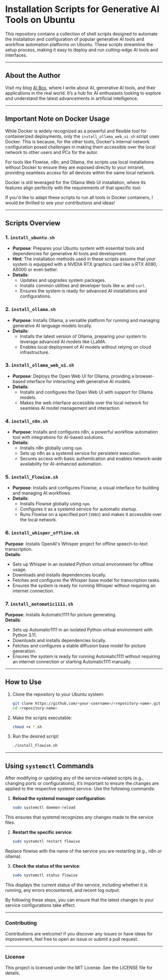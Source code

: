 # Installation Scripts for Generative AI Tools on Ubuntu

This repository contains a collection of shell scripts designed to automate the installation and configuration of popular generative AI tools and workflow automation platforms on Ubuntu. These scripts streamline the setup process, making it easy to deploy and run cutting-edge AI tools and interfaces.

---

## About the Author

Visit my blog [AI Box](https://ai-box.eu), where I write about AI, generative AI tools, and their applications in the real world. It’s a hub for AI enthusiasts looking to explore and understand the latest advancements in artificial intelligence.

---

## Important Note on Docker Usage

While Docker is widely recognized as a powerful and flexible tool for containerized deployments, only the `install_ollama_web_ui.sh` script uses Docker. This is because, for the other tools, Docker's internal network configuration posed challenges in making them accessible over the local network to other users and PCs for the autor. 

For tools like Flowise, n8n, and Ollama, the scripts use local installations without Docker to ensure they are exposed directly to your intranet, providing seamless access for all devices within the same local network.

Docker is still leveraged for the Ollama Web UI installation, where its features align perfectly with the requirements of that specific tool.

If you'd like to adapt these scripts to run all tools in Docker containers, I would be thrilled to see your contributions and ideas!

---

## Scripts Overview

### 1. `install_ubuntu.sh`
- **Purpose**: Prepares your Ubuntu system with essential tools and dependencies for generative AI tools and development.
- **Hint**: The installation methods used in these scripts assume that your system is equipped with a NVIDIA RTX graphics card like a RTX 4090, A6000 or even better.
- **Details**:
  - Updates and upgrades system packages.
  - Installs common utilities and developer tools like `mc` and `curl`.
  - Ensures the system is ready for advanced AI installations and configurations.

### 2. `install_ollama.sh`
- **Purpose**: Installs Ollama, a versatile platform for running and managing generative AI language models locally.
- **Details**:
  - Installs the latest version of Ollama, preparing your system to leverage advanced AI models like LLaMA.
  - Enables local deployment of AI models without relying on cloud infrastructure.

### 3. `install_ollama_web_ui.sh`
- **Purpose**: Deploys the Open Web UI for Ollama, providing a browser-based interface for interacting with generative AI models.
- **Details**:
  - Installs and configures the Open Web UI with support for Ollama models.
  - Makes the web interface accessible over the local network for seamless AI model management and interaction.

### 4. `install_n8n.sh`
- **Purpose**: Installs and configures n8n, a powerful workflow automation tool with integrations for AI-based solutions.
- **Details**:
  - Installs n8n globally using `npm`.
  - Sets up n8n as a systemd service for persistent execution.
  - Secures access with basic authentication and enables network-wide availability for AI-enhanced automation.

### 5. `install_Flowise.sh`
- **Purpose**: Installs and configures Flowise, a visual interface for building and managing AI workflows.
- **Details**:
  - Installs Flowise globally using `npm`.
  - Configures it as a systemd service for automatic startup.
  - Runs Flowise on a specified port (`3001`) and makes it accessible over the local network.

### 6. `install_whisper_offline.sh`  
   **Purpose**: Installs OpenAI's Whisper project for offline speech-to-text transcription.  
   **Details**:
   - Sets up Whisper in an isolated Python virtual environment for offline usage.
   - Downloads and installs dependencies locally.
   - Fetches and configures the Whisper base model for transcription tasks.
   - Ensures the system is ready for running Whisper without requiring an internet connection.

### 7. `install_automatic1111.sh` 
   **Purpose**: Installs Automatic1111 for picture generating.  
   **Details**:
   - Sets up Automatic1111 in an isolated Python virtual environment with Python 3.11.
   - Downloads and installs dependencies locally.
   - Fetches and configures a stable diffusion base model for picture generation.
   - Ensures the system is ready for running Automatic1111 without requiring an internet connection or starting Automatic1111 manually.
---

## How to Use

1. Clone the repository to your Ubuntu system:
   ```bash
   git clone https://github.com/<your-username>/<repository-name>.git
   cd <repository-name>
2. Make the scripts executable:
   ```bash
   chmod +x *.sh

3. Run the desired script:
   ```bash
   ./install_Flowise.sh

---

## Using `systemctl` Commands

After modifying or updating any of the service-related scripts (e.g., changing ports or configurations), it’s important to ensure the changes are applied to the respective systemd service. Use the following commands:

1. **Reload the systemd manager configuration**:
   ```bash
   sudo systemctl daemon-reload

This ensures that systemd recognizes any changes made to the service files.

2. **Restart the specific service**:

   ```bash
   sudo systemctl restart flowise
   
Replace flowise with the name of the service you are restarting (e.g., n8n or ollama).

3. **Check the status of the service**:

   ```bash
   sudo systemctl status flowise
   
This displays the current status of the service, including whether it is running, any errors encountered, and recent log output.


By following these steps, you can ensure that the latest changes to your service configurations take effect.

---

### Contributing
Contributions are welcome! If you discover any issues or have ideas for improvement, feel free to open an issue or submit a pull request.

---

### License
This project is licensed under the MIT License. See the LICENSE file for details.
